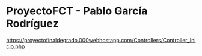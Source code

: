 # ProyectoFCT - Pablo García Rodríguez

https://proyectofinaldegrado.000webhostapp.com/Controllers/Controller_Inicio.php
